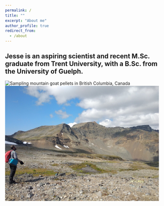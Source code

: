 ```yaml
---
permalink: /
title: ""
excerpt: "About me"
author_profile: true
redirect_from:
  - /about
---
```


##  Jesse is an aspiring scientist and recent M.Sc. graduate from Trent University, with a B.Sc. from the University of Guelph.

<img src="images/JW_sampling.jpg" alt="Sampling mountain goat pellets in British Columbia, Canada"> 

<img src="images/JW_sampling2.jpg" alt="Sampling mountain goat pellets in British Columbia, Canada"> 
